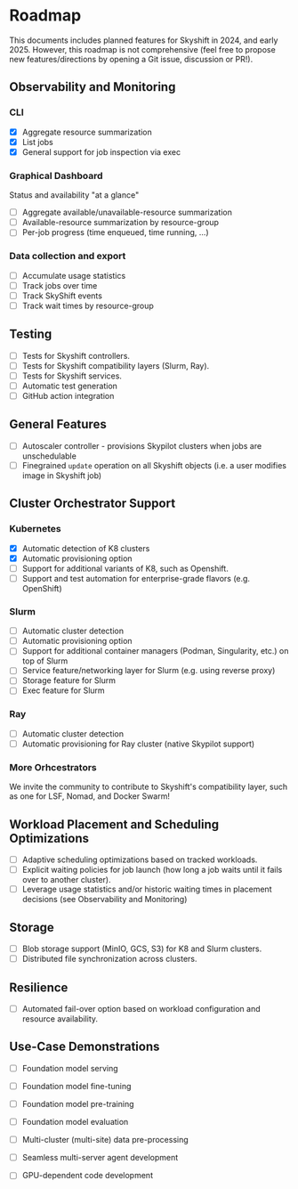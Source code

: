 # Roadmap

This documents includes planned features for Skyshift in 2024, and early 2025. However, this roadmap is not comprehensive (feel free to propose new features/directions by opening a Git issue, discussion or PR!). 


## Observability and Monitoring

### CLI
- [x] Aggregate resource summarization
- [x] List jobs
- [x] General support for job inspection via exec

### Graphical Dashboard
Status and availability "at a glance"
- [ ] Aggregate available/unavailable-resource summarization 
- [ ] Available-resource summarization by resource-group
- [ ] Per-job progress (time enqueued, time running, ...) 

### Data collection and export
- [ ] Accumulate usage statistics 
- [ ] Track jobs over time
- [ ] Track SkyShift events
- [ ] Track wait times by resource-group

## Testing
- [ ] Tests for Skyshift controllers.
- [ ] Tests for Skyshift compatibility layers (Slurm, Ray).
- [ ] Tests for Skyshift services.
- [ ] Automatic test generation 
- [ ] GitHub action integration

## General Features
- [ ] Autoscaler controller - provisions Skypilot clusters when jobs are unschedulable
- [ ] Finegrained `update` operation on all Skyshift objects (i.e. a user modifies image in Skyshift job)

## Cluster Orchestrator Support

### Kubernetes
- [x] Automatic detection of K8 clusters
- [x] Automatic provisioning option
- [ ] Support for additional variants of K8, such as Openshift.
- [ ] Support and test automation for enterprise-grade flavors (e.g. OpenShift) 

### Slurm
- [ ] Automatic cluster detection 
- [ ] Automatic provisioning option
- [ ] Support for additional container managers (Podman, Singularity, etc.) on top of Slurm
- [ ] Service feature/networking layer for Slurm (e.g. using reverse proxy)
- [ ] Storage feature for Slurm
- [ ] Exec feature for Slurm

### Ray
- [ ] Automatic cluster detection
- [ ] Automatic provisioning for Ray cluster (native Skypilot support)

### More Orhcestrators

We invite the community to contribute to Skyshift's compatibility layer, such as one for LSF, Nomad, and Docker Swarm!

## Workload Placement and Scheduling Optimizations
- [ ] Adaptive scheduling optimizations based on tracked workloads.
- [ ] Explicit waiting policies for job launch (how long a job waits until it fails over to another cluster).
- [ ] Leverage usage statistics and/or historic waiting times in placement decisions (see Observability and Monitoring)

## Storage
- [ ] Blob storage support (MinIO, GCS, S3) for K8 and Slurm clusters.
- [ ] Distributed file synchronization across clusters.

## Resilience
- [ ] Automated fail-over option based on workload configuration and resource availability.
 
## Use-Case Demonstrations
- [ ] Foundation model serving
- [ ] Foundation model fine-tuning
- [ ] Foundation model pre-training
- [ ] Foundation model evaluation
- [ ] Multi-cluster (multi-site) data pre-processing
- [ ] Seamless multi-server agent development
- [ ] GPU-dependent code development 




